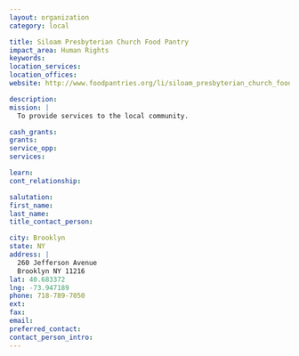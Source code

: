 ```yaml
---
layout: organization
category: local

title: Siloam Presbyterian Church Food Pantry
impact_area: Human Rights
keywords: 
location_services: 
location_offices: 
website: http://www.foodpantries.org/li/siloam_presbyterian_church_food_pantry_11216

description: 
mission: |
  To provide services to the local community.

cash_grants: 
grants: 
service_opp: 
services: 

learn: 
cont_relationship: 

salutation: 
first_name: 
last_name: 
title_contact_person: 

city: Brooklyn
state: NY
address: |
  260 Jefferson Avenue    
  Brooklyn NY 11216
lat: 40.683372
lng: -73.947189
phone: 718-789-7050
ext: 
fax: 
email: 
preferred_contact: 
contact_person_intro: 
---
```

